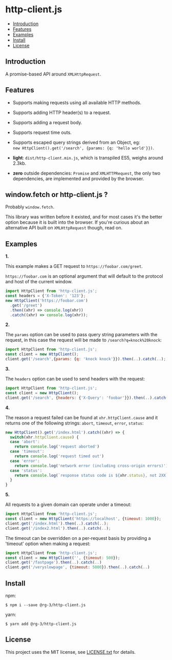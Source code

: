 # http-client.js

* <a href='#introduction'>Introduction</a>
* <a href='#features'>Features</a>
* <a href='#examples'>Examples</a>
* <a href='#install'>Install</a>
* <a href='#license'>License</a>

## <a id='introduction'>Introduction</a>

A promise-based API around `XMLHttpRequest`.  

## <a id='features'>Features</a>

* Supports making requests using all available HTTP methods.

* Supports adding HTTP header(s) to a request.

* Supports adding a request body.

* Supports request time outs.

* Supports escaped query strings derived from an Object, eg:  
  `new HttpClient().get('/search', {params: {q: 'hello world'}})`.

* **light**: `dist/http-client.min.js`, which is transpiled ES5, weighs around 2.3kb.

* **zero** outside dependencies: `Promise` and `XMLHTTPRequest`, the only
  two dependencies, are implemented and provided by the browser.

## window.fetch or http-client.js ?

Probably `window.fetch`.

This library was written before it existed, and for most cases it's the better
option because it is built into the browser. If you're curious about an
alternative API built on `XMLHttpRequest` though, read on.

## <a id='examples'>Examples</a>

__1.__

This example makes a GET request to `https://foobar.com/greet`.

`https://foobar.com` is an optional argument that will default to the protocol
and host of the current window.

```javascript
import HttpClient from 'http-client.js';
const headers = {'X-Token': '123'};
new HttpClient('https://foobar.com')
  .get('/greet')
  .then((xhr) => console.log(xhr))
  .catch((xhr) => console.log(xhr));
```

__2.__

The `params` option can be used to pass query string parameters with the request,
in this case the request will be made to `/search?q=knock%20knock`:

```javascript
import HttpClient from 'http-client.js';
const client = new HttpClient();
client.get('/search',{params: {q: 'knock knock'}}).then(..).catch(..);
```

__3.__

The `headers` option can be used to send headers with the request:

```javascript
import HttpClient from 'http-client.js';
const client = new HttpClient();
client.get('/search', {headers: {'X-Query': 'foobar'}}).then(..).catch(..);
```

__4.__

The reason a request failed can be found at `xhr.httpClient.cause` and it
returns one of the following strings: `abort`, `timeout`, `error`, `status`:

```javascript
new HttpClient().get('/index.html').catch((xhr) => {
  switch(xhr.httpClient.cause) {
  case 'abort':
    return console.log('request aborted')
  case 'timeout':
    return console.log('request timed out')
  case 'error':
    return console.log('network error (including cross-origin errors)')
  case 'status':
    return console.log(`response status code is ${xhr.status}, not 2XX`)
  }
}
```

__5.__

All requests to a given domain can operate under a timeout:

```javascript
import HttpClient from 'http-client.js';
const client = new HttpClient('https://localhost', {timeout: 1000});
client.get('/index.html').then(..).catch(..);
client.get('/index2.html').then(..).catch(..);
```

The timeout can be overridden on a per-request basis by providing
a 'timeout' option when making a request:

```javascript
import HttpClient from 'http-client.js';
const client = new HttpClient('', {timeout: 500});
client.get('/fastpage').then(..).catch(..)
client.get('/veryslowpage', {timeout: 5000}).then(..).catch(..)
```

## <a id='install'>Install</a>

npm:

    $ npm i --save @rg-3/http-client.js

yarn:

    $ yarn add @rg-3/http-client.js

## <a id='license'>License</a>

This project uses the MIT license, see [LICENSE.txt](./LICENSE.txt) for details.

